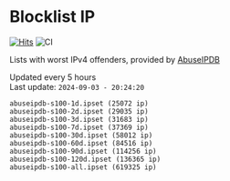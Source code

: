 # Blocklist IP

[![Hits](https://hits.seeyoufarm.com/api/count/incr/badge.svg?url=https%3A%2F%2Fgithub.com%2Fborestad%2Fblocklist-ip%2F&count_bg=%2379C83D&title_bg=%23555555&icon=&icon_color=%23E7E7E7&title=hits&edge_flat=false)](https://hits.seeyoufarm.com)  ![CI](https://img.shields.io/github/workflow/status/borestad/blocklist-ip/CI?style=flat-square)

Lists with worst IPv4 offenders, provided by [AbuseIPDB](https://www.abuseipdb.com/)

<!-- FOOTER-PLACEHOLDER -->
Updated every 5 hours<br>
Last update: `2024-09-03 - 20:24:20`
```
abuseipdb-s100-1d.ipset (25072 ip)
abuseipdb-s100-2d.ipset (29035 ip)
abuseipdb-s100-3d.ipset (31683 ip)
abuseipdb-s100-7d.ipset (37369 ip)
abuseipdb-s100-30d.ipset (58012 ip)
abuseipdb-s100-60d.ipset (84516 ip)
abuseipdb-s100-90d.ipset (114256 ip)
abuseipdb-s100-120d.ipset (136365 ip)
abuseipdb-s100-all.ipset (619325 ip)
```
